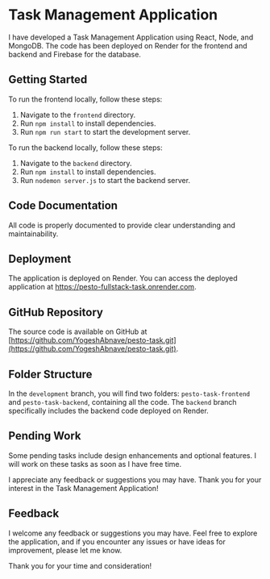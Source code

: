 # Task Management Application

I have developed a Task Management Application using React, Node, and MongoDB. The code has been deployed on Render for the frontend and backend and Firebase for the database.

## Getting Started

To run the frontend locally, follow these steps:
1. Navigate to the `frontend` directory.
2. Run `npm install` to install dependencies.
3. Run `npm run start` to start the development server.

To run the backend locally, follow these steps:
1. Navigate to the `backend` directory.
2. Run `npm install` to install dependencies.
3. Run `nodemon server.js` to start the backend server.

## Code Documentation

All code is properly documented to provide clear understanding and maintainability.

## Deployment

The application is deployed on Render. You can access the deployed application at https://pesto-fullstack-task.onrender.com.

## GitHub Repository

The source code is available on GitHub at [https://github.com/YogeshAbnave/pesto-task.git](https://github.com/YogeshAbnave/pesto-task.git).

## Folder Structure

In the `development` branch, you will find two folders: `pesto-task-frontend` and `pesto-task-backend`, containing all the code. The `backend` branch specifically includes the backend code deployed on Render.

## Pending Work
Some pending tasks include design enhancements and optional features. I will work on these tasks as soon as I have free time.

I appreciate any feedback or suggestions you may have. Thank you for your interest in the Task Management Application!


## Feedback

I welcome any feedback or suggestions you may have. Feel free to explore the application, and if you encounter any issues or have ideas for improvement, please let me know.

Thank you for your time and consideration!
